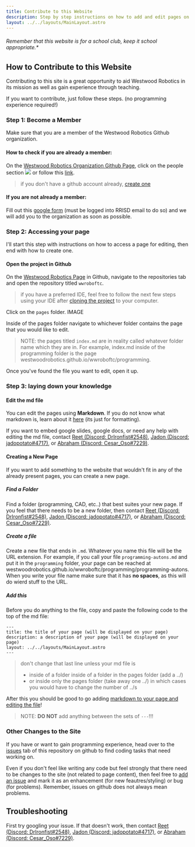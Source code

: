 ```yaml
---
title: Contribute to this Website
description: Step by step instructions on how to add and edit pages on this website.
layout: ../../layouts/MainLayout.astro
---
```


###### Remember that this website is for a school club, keep it school appropriate.*

## How to Contribute to this Website
Contributing to this site is a great opportunity to aid Westwood Robotics in its mission as well as gain experience through teaching.

If you want to contribute, just follow these steps. (no programming experience required!)
<!--- TODO: Once the Github tutorial is complete, just change the first step to a link to the Github page --->
### Step 1: Become a Member
Make sure that you are a member of the Westwood Robotics Github organization. 

#### How to check if you are already a member:
On the [Westwood Robotics Organization Github Page](https://github.com/WestwoodRobotics), click on the people section ![](wwroboftc/src/pages/contribute/2022-08-07-17-12-53.png) or follow this [link](https://github.com/orgs/WestwoodRobotics/people).
> if you don't have a github account already, [create one](https://github.com/signup)

#### If you are not already a member:
Fill out this [google form](https://forms.gle/suwh3sPg8qEHCRez5) (must be logged into RRISD email to do so) and we will add you to the organization as soon as possible.

### Step 2: Accessing your page
I'll start this step with instructions on how to access a page for editing, then end with how to create one.

#### Open the project in Github
On the [Westwood Robotics Page](https://github.com/WestwoodRobotics) in Github, navigate to the repositories tab and open the repository titled ```wwroboftc```.

> if you have a preferred IDE, feel free to follow the next few steps using your IDE after [cloning the project](/wwroboftc/programming/GitHub) to your computer.

Click on the ```pages``` folder.
IMAGE

Inside of the pages folder navigate to whichever folder contains the page that you would like to edit.

> NOTE: the pages titled ```index.md``` are in reality called whatever folder name which they are in. For example, index.md inside of the programming folder is the page westwoodrobotics.github.io/wwroboftc/programming.

Once you've found the file you want to edit, open it up. 

### Step 3: laying down your knowledge

#### Edit the md file
You can edit the pages using **Markdown**. If you do not know what markdown is, learn about it [here](https://www.markdownguide.org/cheat-sheet/) (its just for formatting).

If you want to embed google slides, google docs, or need any help with editing the md file, contact [Reet (Discord: DrIronfist#2548)](https://discord.com/users/726608190023663666), [Jadon (Discord: jadopotato#4717)](https://discord.com/users/542163475380830208), or [Abraham (Discord: Cesar_Oso#7229)](https://discord.com/users/770472531324698624).

#### Creating a New Page
If you want to add something to the website that wouldn't fit in any of the already present pages, you can create a new page.

##### Find a Folder
Find a folder (programming, CAD, etc..) that best suites your new page. If you feel that there needs to be a new folder, then contact [Reet (Discord: DrIronfist#2548)](https://discord.com/users/726608190023663666), [Jadon (Discord: jadopotato#4717)](https://discord.com/users/542163475380830208), or [Abraham (Discord: Cesar_Oso#7229)](https://discord.com/users/770472531324698624). 

##### Create a file
Create a new file that ends in ```.md```. Whatever you name this file will be the URL extension. For example, if you call your file ```programming-autons.md``` and put it in the ```programming``` folder, your page can be reached at westwoodrobotics.github.io/wwroboftc/programming/programming-autons. When you write your file name make sure that it has **no spaces**, as this will do wierd stuff to the URL.

##### Add this
Before you do anything to the file, copy and paste the following code to the top of the md file:
```
---
title: the title of your page (will be displayed on your page)
description: a description of your page (will be displayed on your page)
layout: ../../layouts/MainLayout.astro
---
```
> don't change that last line unless your md file is 
> - inside of a folder inside of a folder in the pages folder (add a ../)
> - or inside only the pages folder (take away one ../)
> in which cases you would have to change the number of ../s 

After this you should be good to go adding [markdown to your page and editing the file](#edit-the-md-file)!
> NOTE: **DO NOT** add anything between the sets of ```---```!!!

### Other Changes to the Site
If you have or want to gain programming experience, head over to the [issues](https://github.com/WestwoodRobotics/wwroboftc/issues) tab of this repository on github to find coding tasks that need working on.

Even if you don't feel like writing any code but feel strongly that there need to be changes to the site (not related to page content), then feel free to [add an issue](https://github.com/WestwoodRobotics/wwroboftc/issues) and mark it as an enhancement (for new feautres/styling) or bug (for problems). Remember, issues on github does not always mean problems.

## Troubleshooting
First try googling your issue. If that doesn't work, then contact [Reet (Discord: DrIronfist#2548)](https://discord.com/users/726608190023663666), [Jadon (Discord: jadopotato#4717)](https://discord.com/users/542163475380830208), or [Abraham (Discord: Cesar_Oso#7229)](https://discord.com/users/770472531324698624). 




